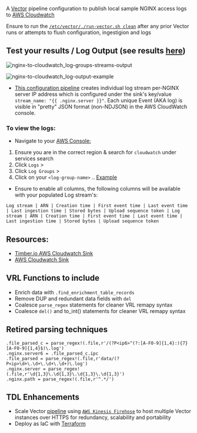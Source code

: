 A [Vector](https://vector.dev) pipeline configuration to publish local sample NGINX access logs to [AWS Cloudwatch](https://docs.aws.amazon.com/AmazonCloudWatch/latest/logs/WhatIsCloudWatchLogs.html)

Ensure to run the [`/etc/vector/./run-vector.sh clean`](https://github.com/GangGreenTemperTatum/vector/blob/main/scripts/run-vector.sh) after any prior Vector runs or attempts to flush configuration, ingestigion and logs

## Test your results / Log Output (see results [here](https://github.com/GangGreenTemperTatum/vector/blob/main/config/pipelines/nginx-to-cloudwatch/aws-cloudwatch-dashboards/README.md))

![nginx-to-cloudwatch_log-groups-streams-output](https://user-images.githubusercontent.com/104169244/212603907-c3794e4f-f34a-4fb6-abd7-5c4bc1544129.png)

![nginx-to-cloudwatch_log-output-example](https://user-images.githubusercontent.com/104169244/212603498-d9a84932-2916-48c2-a5dd-78e3caa0d30e.png)

* [This configuration pipeline](https://github.com/GangGreenTemperTatum/vector/blob/main/config/pipelines/nginx-to-cloudwatch/nginx-sample-to-cloudwatch.yml) creates individual log stream per-NGINX server IP address which is configured under the sink's key/value `stream_name: "{{ .nginx.server }}"`. Each unique Event (AKA log) is visible in "pretty" JSON format (non-NDJSON) in the AWS CloudWatch console.

### To view the logs:

* Navigate to your [AWS Console:](https://portal.aws.amazon.com)

1) Ensure you are in the correct region & search for `cloudwatch` under services search
2) Click `Logs` >
3) Click `Log Groups` > 
4) Click on your `<log-group-name>` .. [Example](https://us-east-2.console.aws.amazon.com/cloudwatch/home?region=us-east-2#logsV2:log-groups/log-group/vector-nginx$)

* Ensure to enable all columns, the following columns will be available with your populated Log stream's:

```
Log stream | ARN | Creation time | First event time | Last event time | Last ingestion time | Stored bytes | Upload sequence token | Log stream | ARN | Creation time | First event time | Last event time | Last ingestion time | Stored bytes | Upload sequence token
```

## Resources:

* [Timber.io AWS Cloudwatch Sink](https://vector.dev/docs/reference/configuration/sinks/aws_cloudwatch_logs/)
* [AWS Cloudwatch Sink](https://assume-role-docs--vector-project.netlify.app/docs/reference/sinks/aws_cloudwatch_logs/)

## VRL Functions to include ##
* Enrich data with `.find_enrichment_table_records`
* Remove DUP and redundant data fields with `del`
* Coalesce `parse_regex` statements for cleaner VRL remapy syntax
* Coalesce `del()` and to_int() statements for cleaner VRL remapy syntax

## Retired parsing techniques ##
```
.file_parsed_c = parse_regex!(.file,r'/(?P<ip6>^(?:[A-F0-9]{1,4}:){7}[A-F0-9]{1,4}$)\.log')
.nginx.server6 = .file_parsed_c.ipc
.file_parsed = parse_regex!(.file,r'data/(?P<ip>\d+\.\d+\.\d+\.\d+)\.log')
.nginx.server = parse_regex!(.file,r'\d{1,3}\.\d{1,3}\.\d{1,3}\.\d{1,3}')
.nginx.path = parse_regex!(.file,r'^.*/')
```

## TDL Enhancements
* Scale Vector [pipeline](https://vector.dev/guides/advanced/cloudwatch-logs-firehose/) using [`AWS Kinesis Firehose`](https://aws.amazon.com/kinesis/data-firehose/) to host multiple Vector instances over HTTPS for redundancy, scalability and portability
* Deploy as IaC with [Terraform](https://registry.terraform.io/providers/hashicorp/aws/latest/docs/resources/cloudwatch_log_group)
